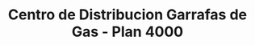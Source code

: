 ---
title: "Centro de Distribucion Garrafas de Gas - Plan 4000"
url: /municipio-santa-cruz-de-la-sierra/centro-de-distribucion-garrafas-de-gas-plan-4000/
shop: Gasflaschen
---